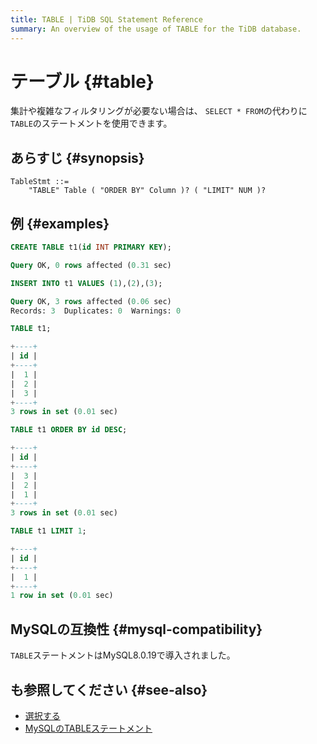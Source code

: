 ```yaml
---
title: TABLE | TiDB SQL Statement Reference
summary: An overview of the usage of TABLE for the TiDB database.
---
```


# テーブル {#table}

集計や複雑なフィルタリングが必要ない場合は、 `SELECT * FROM`の代わりに`TABLE`のステートメントを使用できます。

## あらすじ {#synopsis}

```ebnf+diagram
TableStmt ::=
    "TABLE" Table ( "ORDER BY" Column )? ( "LIMIT" NUM )?
```

## 例 {#examples}


```sql
CREATE TABLE t1(id INT PRIMARY KEY);
```

```sql
Query OK, 0 rows affected (0.31 sec)
```


```sql
INSERT INTO t1 VALUES (1),(2),(3);
```

```sql
Query OK, 3 rows affected (0.06 sec)
Records: 3  Duplicates: 0  Warnings: 0
```


```sql
TABLE t1;
```

```sql
+----+
| id |
+----+
|  1 |
|  2 |
|  3 |
+----+
3 rows in set (0.01 sec)
```


```sql
TABLE t1 ORDER BY id DESC;
```

```sql
+----+
| id |
+----+
|  3 |
|  2 |
|  1 |
+----+
3 rows in set (0.01 sec)
```


```sql
TABLE t1 LIMIT 1;
```

```sql
+----+
| id |
+----+
|  1 |
+----+
1 row in set (0.01 sec)
```

## MySQLの互換性 {#mysql-compatibility}

`TABLE`ステートメントはMySQL8.0.19で導入されました。

## も参照してください {#see-also}

-   [選択する](/sql-statements/sql-statement-select.md)
-   [MySQLのTABLEステートメント](https://dev.mysql.com/doc/refman/8.0/en/table.html)
